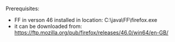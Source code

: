 Prerequisites:
- FF in verson 46 installed in location: C:\\java\\FF\\firefox.exe
- it can be downloaded from: https://ftp.mozilla.org/pub/firefox/releases/46.0/win64/en-GB/